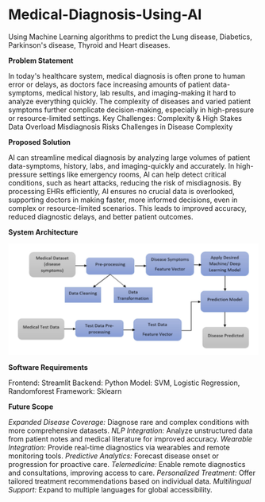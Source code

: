 # Medical-Diagnosis-Using-AI
Using Machine Learning algorithms to predict the Lung disease, Diabetics, Parkinson's disease, Thyroid and Heart diseases.

**Problem Statement**

In today's healthcare system, medical diagnosis is often prone to human error or delays, as doctors face increasing amounts of patient data-symptoms, medical history, lab results, and imaging-making it hard to analyze everything quickly.
The complexity of diseases and varied patient symptoms further complicate decision-making, especially in high-pressure or resource-limited settings.
Key Challenges:
Complexity & High Stakes
Data Overload
Misdiagnosis Risks
Challenges in Disease Complexity

**Proposed Solution**

Al can streamline medical diagnosis by analyzing large volumes of patient data-symptoms, history, labs, and imaging-quickly and accurately.
In high-pressure settings like emergency rooms, Al can help detect critical conditions, such as heart attacks, reducing the risk of misdiagnosis.
By processing EHRs efficiently, Al ensures no crucial data is overlooked, supporting doctors in making faster, more informed decisions, even in complex or resource-limited scenarios.
This leads to improved accuracy, reduced diagnostic delays, and better patient outcomes.

**System Architecture**

![System_Architecture](image.png)

**Software Requirements**

Frontend: Streamlit
Backend: Python
Model: SVM, Logistic Regression, Randomforest
Framework: Sklearn

**Future Scope**

*Expanded Disease Coverage:* Diagnose rare and complex conditions with more comprehensive datasets.
*NLP Integration:* Analyze unstructured data from patient notes and medical literature for improved accuracy.
*Wearable Integration:* Provide real-time diagnostics via wearables and remote monitoring tools.
*Predictive Analytics:* Forecast disease onset or progression for proactive care.
*Telemedicine:* Enable remote diagnostics and consultations, improving access to care.
*Personalized Treatment:* Offer tailored treatment recommendations based on individual data.
*Multilingual Support:* Expand to multiple languages for global accessibility.